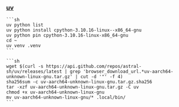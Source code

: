 ### [uv](https://docs.astral.sh/uv/)

````{tab} Arch
```sh
uv python list
uv python install cpython-3.10.16-linux--x86_64-gnu
uv python pin cpython-3.10.16-linux-x86_64-gnu
cd ~
uv venv .venv
```
````

````{tab} Ubuntu 24 ARM [^1]
```sh
wget $(curl -s https://api.github.com/repos/astral-sh/uv/releases/latest | grep 'browser_download_url.*uv-aarch64-unknown-linux-gnu.tar.gz' | cut -d '"' -f 4)
sha256sum -c uv-aarch64-unknown-linux-gnu.tar.gz.sha256
tar -xzf uv-aarch64-unknown-linux-gnu.tar.gz -C uv
chmod +x uv-aarch64-unknown-linux-gnu
mv uv-aarch64-unknown-linux-gnu/* .local/bin/
```
````

[^1]: [Installing uv](https://docs.astral.sh/uv/getting-started/installation/)